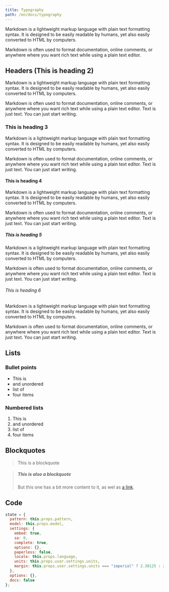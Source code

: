 ```yaml
---
title: Typography
path: /en/docs/typography
---
```


Markdown is a lightweight markup language with plain text formatting syntax. 
It is designed to be easily readable by humans, yet also easily converted to HTML by computers.

Markdown is often used to format documentation, online comments,
or anywhere where you want rich text while using a plain text editor.

## Headers (This is heading 2)

Markdown is a lightweight markup language with plain text formatting syntax. 
It is designed to be easily readable by humans, yet also easily converted to HTML by computers.

Markdown is often used to format documentation, online comments,
or anywhere where you want rich text while using a plain text editor.
Text is just text. You can just start writing.

### This is heading 3

Markdown is a lightweight markup language with plain text formatting syntax. 
It is designed to be easily readable by humans, yet also easily converted to HTML by computers.

Markdown is often used to format documentation, online comments,
or anywhere where you want rich text while using a plain text editor.
Text is just text. You can just start writing.

#### This is heading 4

Markdown is a lightweight markup language with plain text formatting syntax. 
It is designed to be easily readable by humans, yet also easily converted to HTML by computers.

Markdown is often used to format documentation, online comments,
or anywhere where you want rich text while using a plain text editor.
Text is just text. You can just start writing.

##### This is heading 5

Markdown is a lightweight markup language with plain text formatting syntax. 
It is designed to be easily readable by humans, yet also easily converted to HTML by computers.

Markdown is often used to format documentation, online comments,
or anywhere where you want rich text while using a plain text editor.
Text is just text. You can just start writing.

###### This is heading 6

Markdown is a lightweight markup language with plain text formatting syntax. 
It is designed to be easily readable by humans, yet also easily converted to HTML by computers.

Markdown is often used to format documentation, online comments,
or anywhere where you want rich text while using a plain text editor.
Text is just text. You can just start writing.


## Lists

### Bullet points

 - This is
 - and unordered
 - list of
 - four items

### Numbered lists
 
 1. This is
 2. and unordered
 3. list of
 4. four items

## Blockquotes

> This is a blockquote

> ##### This is also a blockquote
> 
> But this one has a bit more content to it, as wel as 
> [a link](/).

## Code


```js
state = {
  pattern: this.props.pattern,
  model: this.props.model,
  settings: {
    embed: true,
    sa: 0,
    complete: true,
    options: {},
    paperless: false,
    locale: this.props.language,
    units: this.props.user.settings.units,
    margin: this.props.user.settings.units === "imperial" ? 2.38125 : 2
  },
  options: {},
  docs: false
};
```
